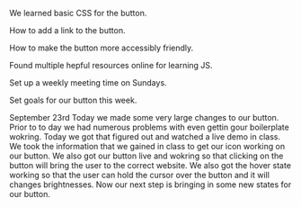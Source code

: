 We learned basic CSS for the button.

How to add a link to the button.

How to make the button more accessibly friendly.

Found multiple hepful resources online for learning JS.

Set up a weekly meeting time on Sundays.

Set goals for our button this week.


September 23rd
Today we made some very large changes to our button. Prior to to day we had numerous problems with even gettin gour boilerplate wokring.  Today we got that figured out and watched a live demo in class.  We took the information that we gained in class to get our icon working on our button.  We also got our button live and wokring so that clicking on the button will bring the user to the correct website.  We also got the hover state working so that the user can hold the cursor over the button and it will changes brightnesses. Now our next step is bringing in some new states for our button. 
